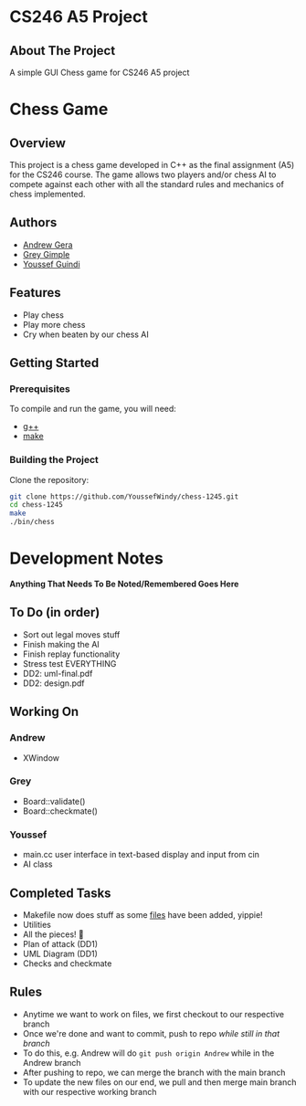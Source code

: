 # CS246 A5 Project

## About The Project
A simple GUI Chess game for CS246 A5 project

# Chess Game

## Overview

This project is a chess game developed in C++ as the final assignment (A5) for the CS246 course. The game allows two players and/or chess AI to compete against each other with all the standard rules and mechanics of chess implemented.

## Authors

- [Andrew Gera](https://github.com/Angeraa "Andrew Gera")
- [Grey Gimple](https://github.com/greygimple "Grey Gimple")
- [Youssef Guindi](https://github.com/YoussefWindy "Youssef Windy")

## Features

- Play chess
- Play more chess
- Cry when beaten by our chess AI

## Getting Started

### Prerequisites

To compile and run the game, you will need:

- [g++](https://gcc.gnu.org/ "Woah")
- [make](https://www.make.com/en "Make")

### Building the Project

Clone the repository:
```sh
git clone https://github.com/YoussefWindy/chess-1245.git
cd chess-1245
make
./bin/chess
```

# Development Notes
**Anything That Needs To Be Noted/Remembered Goes Here**

## To Do (in order)
- Sort out legal moves stuff
- Finish making the AI
- Finish replay functionality
- Stress test EVERYTHING
- DD2: uml-final.pdf
- DD2: design.pdf

## Working On

### Andrew
- XWindow

### Grey
- Board::validate()
- Board::checkmate()

### Youssef
- main.cc user interface in text-based display and input from cin
- AI class

## Completed Tasks
- Makefile now does stuff as some [files](https://www.youtube.com/watch?v=dQw4w9WgXcQ "files ;)") have been added, yippie!
- Utilities
- All the pieces! 🥳
- Plan of attack (DD1)
- UML Diagram (DD1)
- Checks and checkmate

## Rules
- Anytime we want to work on files, we first checkout to our respective branch
- Once we're done and want to commit, push to repo *while still in that branch*
- To do this, e.g. Andrew will do `git push origin Andrew` while in the Andrew branch
- After pushing to repo, we can merge the branch with the main branch
- To update the new files on our end, we pull and then merge main branch with our respective working branch
